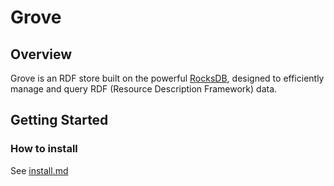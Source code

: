 # Grove

## Overview

Grove is an RDF store built on the powerful [RocksDB](https://github.com/facebook/rocksdb), designed to efficiently manage and query RDF (Resource Description Framework) data.

## Getting Started

### How to install

See [install.md](docs/install.md)